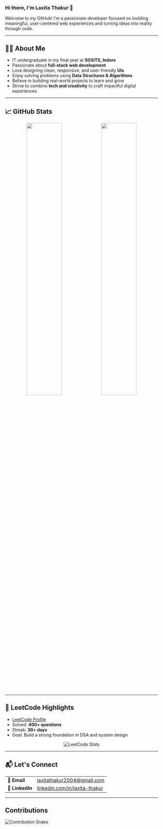 ### Hi there, I'm Laxita Thakur 👋

Welcome to my GitHub! I'm a passionate developer focused on building meaningful, user-centered web experiences and turning ideas into reality through code.

---

## 🙋‍♀️ About Me

- IT undergraduate in my final year at **SGSITS, Indore**
- Passionate about **full-stack web development**
- Love designing clean, responsive, and user-friendly **UIs**
- Enjoy solving problems using **Data Structures & Algorithms**
- Believe in building real-world projects to learn and grow
- Strive to combine **tech and creativity** to craft impactful digital experiences

---

## 📈 GitHub Stats

<p align="center">
  <img src="https://github-readme-stats.vercel.app/api?username=Laxita2004&show_icons=true&theme=ayu-mirage&hide_border=true" width="48%" />
  <img src="https://github-readme-stats.vercel.app/api/top-langs/?username=Laxita2004&layout=compact&theme=ayu-mirage&hide_border=true" width="48%" />
</p>

---

## 🧠 LeetCode Highlights

- [LeetCode Profile](https://leetcode.com/laxitathakur/)
- Solved: **400+ questions**
- Streak: **30+ days**
- Goal: Build a strong foundation in DSA and system design

<p align="center">
  <img src="https://leetcard.jacoblin.cool/laxitathakur?theme=nord&font=JetBrains+Mono&ext=activity" alt="LeetCode Stats" />
</p>

---

## 📬 Let's Connect

<table>
  <tr>
    <td><strong>📧 Email</strong></td>
    <td><a href="mailto:laxitathakur2004@gmail.com">laxitathakur2004@gmail.com</a></td>
  </tr>
  <tr>
    <td><strong>💼 LinkedIn</strong></td>
    <td><a href="https://www.linkedin.com/in/laxita-thakur-4a684a24a/">linkedin.com/in/laxita-thakur</a></td>
  </tr>
</table>

---

## Contributions

![Contribution Snake](https://raw.githubusercontent.com/Laxita2004/Laxita2004/output/github-contribution-grid-snake.svg)
